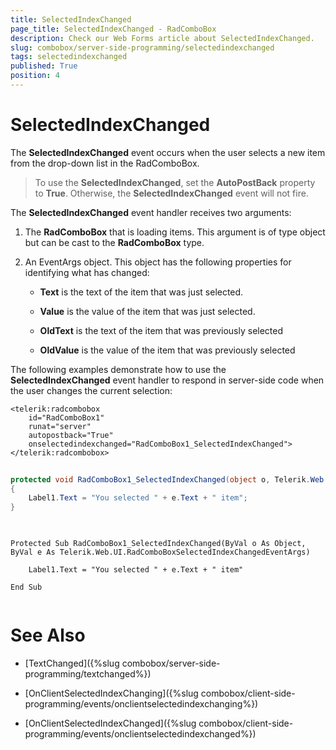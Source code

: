 ```yaml
---
title: SelectedIndexChanged
page_title: SelectedIndexChanged - RadComboBox
description: Check our Web Forms article about SelectedIndexChanged.
slug: combobox/server-side-programming/selectedindexchanged
tags: selectedindexchanged
published: True
position: 4
---
```


# SelectedIndexChanged

The **SelectedIndexChanged** event occurs when the user selects a new item from the drop-down list in the RadComboBox.

> To use the **SelectedIndexChanged**, set the **AutoPostBack** property to **True**. Otherwise, the **SelectedIndexChanged** event will not fire.

The **SelectedIndexChanged** event handler receives two arguments:

1. The **RadComboBox** that is loading items. This argument is of type object but can be cast to the **RadComboBox** type.

1. An EventArgs object. This object has the following properties for identifying what has changed:

   * **Text** is the text of the item that was just selected.

   * **Value** is the value of the item that was just selected.

   * **OldText** is the text of the item that was previously selected

   * **OldValue** is the value of the item that was previously selected

The following examples demonstrate how to use the **SelectedIndexChanged** event handler to respond in server-side code when the user changes the current selection:

````ASPNET
<telerik:radcombobox 
	id="RadComboBox1" 
	runat="server" 
	autopostback="True" 
	onselectedindexchanged="RadComboBox1_SelectedIndexChanged">
</telerik:radcombobox>
````





````C#
		
protected void RadComboBox1_SelectedIndexChanged(object o, Telerik.Web.UI.RadComboBoxSelectedIndexChangedEventArgs e)
{
	Label1.Text = "You selected " + e.Text + " item";
}
	
````
````VB.NET
	
Protected Sub RadComboBox1_SelectedIndexChanged(ByVal o As Object, ByVal e As Telerik.Web.UI.RadComboBoxSelectedIndexChangedEventArgs)

	Label1.Text = "You selected " + e.Text + " item"

End Sub
	
````


# See Also

 * [TextChanged]({%slug combobox/server-side-programming/textchanged%})

 * [OnClientSelectedIndexChanging]({%slug combobox/client-side-programming/events/onclientselectedindexchanging%})

 * [OnClientSelectedIndexChanged]({%slug combobox/client-side-programming/events/onclientselectedindexchanged%})
